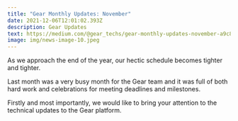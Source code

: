 ```yaml
---
title: "Gear Monthly Updates: November"
date: 2021-12-06T12:01:02.393Z
description: Gear Updates
text: https://medium.com/@gear_techs/gear-monthly-updates-november-a9c820ef057ae
image: img/news-image-10.jpeg
---
```

As we approach the end of the year, our hectic schedule becomes tighter and tighter.

Last month was a very busy month for the Gear team and it was full of both hard work and celebrations for meeting deadlines and milestones.

Firstly and most importantly, we would like to bring your attention to the technical updates to the Gear platform.